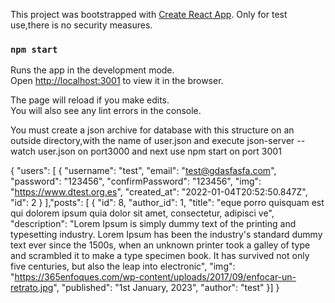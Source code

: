 This project was bootstrapped with [Create React App](https://github.com/facebook/create-react-app).
Only for test use,there is no security measures.

### `npm start`

Runs the app in the development mode.<br />
Open [http://localhost:3001](http://localhost:3001) to view it in the browser.

The page will reload if you make edits.<br />
You will also see any lint errors in the console.

You must create a json archive for database with this structure on an outside directory,with the name of user.json and execute json-server --watch user.json on port3000
and next use npm start on port 3001

{
  "users": [
    {
      "username": "test",
      "email": "test@gdasfasfa.com",
      "password": "123456",
      "confirmPassword": "123456",
      "img": "https://www.dtest.org.es",
      "created_at": "2022-01-04T20:52:50.847Z",
      "id": 2
    }
    ],"posts": [
     {
      "id": 8,
      "author_id": 1,
      "title": "eque porro quisquam est qui dolorem ipsum quia dolor sit amet, consectetur, adipisci ve",
      "description": "Lorem Ipsum is simply dummy text of the printing and typesetting industry. Lorem Ipsum has been the industry's standard dummy text ever since the 1500s, when an unknown printer took a galley of type and scrambled it to make a type specimen book. It has survived not only five centuries, but also the leap into electronic",
      "img": "https://365enfoques.com/wp-content/uploads/2017/09/enfocar-un-retrato.jpg",
      "published": "1st January, 2023",
      "author": "test"
    }]
   }
